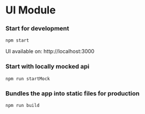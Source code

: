 # UI Module


### Start for development  
`npm start`  

UI available on: http://localhost:3000

### Start with locally mocked api  
`npm run startMock`  

### Bundles the app into static files for production  
`npm run build`
